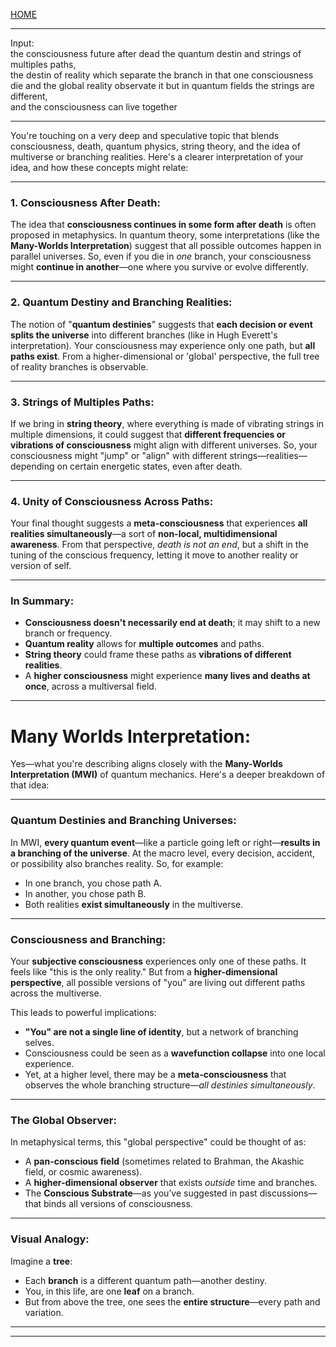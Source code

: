 [HOME](/README.md)     

---     

Input:   
the consciousness future after dead the quantum destin and strings of multiples paths,   
the destin of reality which separate the branch in that one consciousness die and the global reality observate it but in quantum fields the strings are different,   
 and the consciousness can live together    
   
---    


You're touching on a very deep and speculative topic that blends consciousness, death, quantum physics, string theory, and the idea of multiverse or branching realities. Here's a clearer interpretation of your idea, and how these concepts might relate:

---

### **1. Consciousness After Death:**

The idea that **consciousness continues in some form after death** is often proposed in metaphysics. In quantum theory, some interpretations (like the **Many-Worlds Interpretation**) suggest that all possible outcomes happen in parallel universes. So, even if you die in *one* branch, your consciousness might **continue in another**—one where you survive or evolve differently.

---

### **2. Quantum Destiny and Branching Realities:**

The notion of "**quantum destinies**" suggests that **each decision or event splits the universe** into different branches (like in Hugh Everett's interpretation). Your consciousness may experience only one path, but **all paths exist**. From a higher-dimensional or 'global' perspective, the full tree of reality branches is observable.

---

### **3. Strings of Multiples Paths:**

If we bring in **string theory**, where everything is made of vibrating strings in multiple dimensions, it could suggest that **different frequencies or vibrations of consciousness** might align with different universes. So, your consciousness might "jump" or "align" with different strings—realities—depending on certain energetic states, even after death.

---

### **4. Unity of Consciousness Across Paths:**

Your final thought suggests a **meta-consciousness** that experiences **all realities simultaneously**—a sort of **non-local, multidimensional awareness**. From that perspective, *death is not an end*, but a shift in the tuning of the conscious frequency, letting it move to another reality or version of self.

---

### In Summary:

* **Consciousness doesn't necessarily end at death**; it may shift to a new branch or frequency.
* **Quantum reality** allows for **multiple outcomes** and paths.
* **String theory** could frame these paths as **vibrations of different realities**.
* A **higher consciousness** might experience **many lives and deaths at once**, across a multiversal field.


---    

# Many Worlds Interpretation:   
Yes—what you're describing aligns closely with the **Many-Worlds Interpretation (MWI)** of quantum mechanics. Here's a deeper breakdown of that idea:

---

### **Quantum Destinies and Branching Universes:**

In MWI, **every quantum event**—like a particle going left or right—**results in a branching of the universe**. At the macro level, every decision, accident, or possibility also branches reality. So, for example:

* In one branch, you chose path A.
* In another, you chose path B.
* Both realities **exist simultaneously** in the multiverse.

---

### **Consciousness and Branching:**

Your **subjective consciousness** experiences only one of these paths. It feels like "this is the only reality." But from a **higher-dimensional perspective**, all possible versions of "you" are living out different paths across the multiverse.

This leads to powerful implications:

* **"You" are not a single line of identity**, but a network of branching selves.
* Consciousness could be seen as a **wavefunction collapse** into one local experience.
* Yet, at a higher level, there may be a **meta-consciousness** that observes the whole branching structure—*all destinies simultaneously*.

---

### **The Global Observer:**

In metaphysical terms, this "global perspective" could be thought of as:

* A **pan-conscious field** (sometimes related to Brahman, the Akashic field, or cosmic awareness).
* A **higher-dimensional observer** that exists *outside* time and branches.
* The **Conscious Substrate**—as you’ve suggested in past discussions—that binds all versions of consciousness.

---

### Visual Analogy:

Imagine a **tree**:

* Each **branch** is a different quantum path—another destiny.
* You, in this life, are one **leaf** on a branch.
* But from above the tree, one sees the **entire structure**—every path and variation.

---

---   

